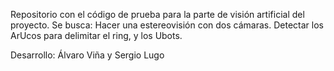 Repositorio con el código de prueba para la parte de visión artificial del proyecto.
Se busca:
Hacer una estereovisión con dos cámaras.
Detectar los ArUcos para delimitar el ring, y los Ubots.

Desarrollo: Álvaro Viña y Sergio Lugo

